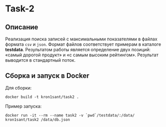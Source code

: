 Task-2
=======

## Описание
Реализация поиска записей с максимальными показателями в файлах формата `csv` и `json`. Формат файлов соответствует примерам в каталоге **testdata**.
Результатом работы является определение двух позиций: «самый дорогой продукт» и «с самым высоким рейтингом». Результат выводится в стандартный поток.

## Сборка и запуск в Docker
Для сборки:
```shell
docker build -t kron1sant/task2 .
```
Пример запуска:
```shell
docker run -it --rm --name task2 -v `pwd`/testdata/:/data/ kron1sant/task2 /data/db.json
```
